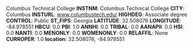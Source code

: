 
Columbus Technical College
**INSTNM**: Columbus Technical College 
**CITY**: Columbus 
**INSTURL**: www.columbustech.edu/ 
**HIGHDEG**: Associate degree 
**CONTROL**: Public 
**ST_FIPS**: Georgia 
**LATITUDE**: 32.508076 
**LONGITUDE**: -84.978551 
**HBCU**: 0.0 
**PBI**: 1.0 
**ANNHI**: 0.0 
**TRIBAL**: 0.0 
**AANAPII**: 0.0 
**HSI**: 0.0 
**NANTI**: 0.0 
**MENONLY**: 0.0 
**WOMENONLY**: 0.0 
**RELAFFIL**: None 
**CURROPER**: 1.0 
**location**: 32.508076, -84.978551 